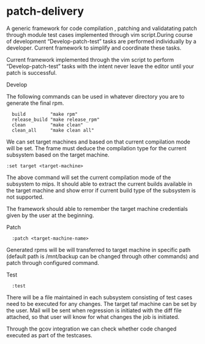 # patch-delivery

A generic framework for code compilation , patching and validatating patch through module test cases implemented 
through vim script.During course of development “Develop-patch-test” tasks are performed individually by a developer. 
Current framework to simplify and coordinate these tasks.

Current framework implemented through the vim script to perform “Develop-patch-test” tasks with the intent never leave the
editor until your patch is successful.

Develop

 The following commands can be used in whatever directory you are to generate the final rpm.

      build         "make rpm"
      release_build "make release_rpm"
      clean         "make clean"
      clean_all     "make clean all"

We can set target machines and based on that current compilation mode will be set. 
The frame must deduce the compilation type for the current subsystem based on the target machine.

    :set target <target-machine>

The above command will set the current compilation mode of the subsystem to mips. 
It should able to extract the current builds available in the target machine and show error if current build 
type of the subsystem is not supported. 

The framework should able to remember the target machine credentials given by the user at the beginning.
 
Patch

      :patch <target-machine-name>
      
Generated rpms will be will transferred to target machine in specific path (default path is /mnt/backup can be changed 
through other commands) and patch through configured command.

Test

      :test

There will be a file maintained in each subsystem consisting of test cases need to be executed for any changes. 
The target taf machine can be set by the user. Mail will be sent when regression is initiated with the diff file attached, 
so that user will know for what changes the job is initiated.
 
Through the gcov integration we can check whether code changed executed as part of the testcases.
